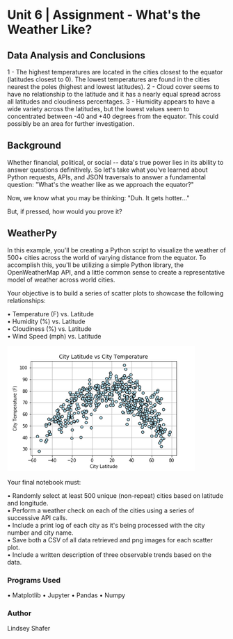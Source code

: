 # Unit 6 | Assignment - What's the Weather Like?

## Data Analysis and Conclusions

1 - The highest temperatures are located in the cities closest to the equator (latitudes closest to 0). The lowest temperatures are found in the cities nearest the poles (highest and lowest latitudes). 
2 - Cloud cover seems to have no relationship to the latitude and it has a nearly equal spread across all latitudes and cloudiness percentages. 
3 - Humidity appears to have a wide variety across the latitudes, but the lowest values seem to concentrated between -40 and +40 degrees from the equator. This could possibly be an area for further investigation. 

## Background

Whether financial, political, or social -- data's true power lies in its ability to answer questions definitively. So let's take what you've learned about Python requests, APIs, and JSON traversals to answer a fundamental question: "What's the weather like as we approach the equator?"

Now, we know what you may be thinking: "Duh. It gets hotter..."

But, if pressed, how would you prove it?

## WeatherPy

In this example, you'll be creating a Python script to visualize the weather of 500+ cities across the world of varying distance from the equator. To accomplish this, you'll be utilizing a simple Python library, the OpenWeatherMap API, and a little common sense to create a representative model of weather across world cities.

Your objective is to build a series of scatter plots to showcase the following relationships:

• Temperature (F) vs. Latitude<br>
• Humidity (%) vs. Latitude<br>
• Cloudiness (%) vs. Latitude<br>
• Wind Speed (mph) vs. Latitude<br>

<img src="https://github.com/LShafer/weatherpy/blob/master/Temp_Lat.png"><br>

Your final notebook must:

• Randomly select at least 500 unique (non-repeat) cities based on latitude and longitude.<br>
• Perform a weather check on each of the cities using a series of successive API calls.<br>
• Include a print log of each city as it's being processed with the city number and city name.<br>
• Save both a CSV of all data retrieved and png images for each scatter plot.<br>
• Include a written description of three observable trends based on the data.

### Programs Used
• Matplotlib
• Jupyter
• Pandas
• Numpy

### Author
Lindsey Shafer
